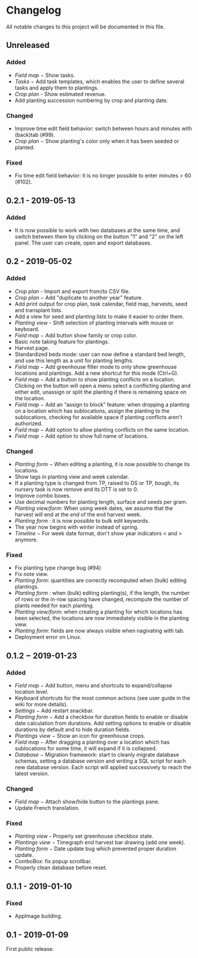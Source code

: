 # Changelog

All notable changes to this project will be documented in this file.

## Unreleased

### Added
  - *Field map* − Show tasks.
  - *Tasks* − Add task templates, which enables the user to define several tasks
    and apply them to plantings.
  - *Crop plan* - Show estimated revenue.
  - Add planting succession numbering by crop and planting date.

### Changed
  - Improve time edit field behavior: switch between hours and minutes with 
    (back)tab (#99).
  - *Crop plan* − Show planting's color only when it has been seeded or planted.

### Fixed
  - Fix time edit field behavior: it is no longer possible to enter minutes > 60
    (#102).

## 0.2.1 - 2019-05-13

### Added
  - It is now possible to work with two databases at the same time, and switch
    between them by clicking on the button "1" and "2" on the left panel. The
    user can create, open and export databases.

## 0.2 - 2019-05-02

### Added
  - *Crop plan* - Import and export from/to CSV file.
  - *Crop plan* − Add "duplicate to another year" feature.
  - Add print output for crop plan, task calendar, field map, harvests, seed and
    transplant lists.
  - Add a view for seed and planting lists to make it easier to order them.
  - *Planting view* - Shift selection of planting intervals with mouse or
    keyboard.
  - *Field map* − Add button show family or crop color.
  - Basic note taking feature for plantings.
  - Harvest page.
  - Standardized beds mode: user can now define a standard bed length, and use
    this length as a unit for planting lengths.
  - *Field map* − Add greenhouse filter mode to only show greenhouse locations
    and plantings. Add a new shortcut for this mode (Ctrl+G).
  - *Field map* − Add a button to show planting conflicts on a location.
    Clicking on the button will open a menu select a conflicting planting and
    either edit, unassign or split the planting if there is remaining space on
    the location.
  - *Field map* − Add an “assign to block” feature: when dropping a planting on
   a location which has sublocations, assign the planting to the sublocations,
    checking for available space if planting conflicts aren't authorized.
  - *Field map* − Add option to allow planting conflicts on the same location.
  - *Field map* − Add option to show full name of locations.

### Changed
  - *Planting form* − When editing a planting, it is now possible to change its
    locations.
  - Show tags in planting view and week calendar.
  - If a planting type is changed from TP, raised to DS or TP, bough, its nursery
    task is now remove and its DTT is set to 0.
  - Improve combo boxes.
  - Use decimal numbers for planting length, surface and seeds per gram.
  - *Planting view/form*: When using week dates, we assume that the harvest will
    end at the *end* of the end harvest week.
  - *Planting form* : it is now possible to bulk edit keywords.
  - The year now begins with winter instead of spring.
  - *Timeline* − For week date format, don't show year indicators < and > anymore.

### Fixed
  - Fix planting type change bug (#94)
  - Fix note view.
  - *Planting form*: quantities are correctly recomputed when (bulk) editing
    plantings.
  - *Planting form* : when (bulk) editing planting(s), if the length, the number
    of rows or the in-row spacing have changed, recompute the number of plants
    needed for each planting.
  - *Planting view/form*: when creating a planting for which locations has been
    selected, the locations are now immediately visible in the planting view.
  - *Planting form*: fields are now always visible when nagivating with tab.
  - Deployment error  on Linux.

## 0.1.2 − 2019-01-23

### Added
  - *Field map* − Add button, menu and shortcuts to expand/collapse location
    level.
  - Keyboard shortcuts for the most common actions (see user guide in the wiki
    for more details).
  - *Settings* − Add restart snackbar.
  - *Planting form* − Add a checkbox for duration fields to enable or disable
    date calculation from durations. Add setting options to enable or disable
    durations by default and to hide duration fields.
  - *Plantings view* − Show an icon for greenhouse crops.
  - *Field map* − After dragging a planting over a location which has
    sublocations for some time, it will expand if it is collapsed.
  - *Database* − Migration framework: start to cleanly migrate database schemas,
    setting a database version and writing a SQL script for each new database
    version. Each script will applied successively to reach the latest version.

### Changed
  - *Field map* − Attach show/hide button to the plantings pane.
  - Update French translation.

### Fixed
  - *Planting view* - Properly set greenhouse checkbox state.
  - *Plantings view* − Timegraph end harvest bar drawing (add one week).
  - *Planting form* − Date update bug which prevented proper duration update.
  - ComboBox: fix popup scrollbar.
  - Properly clean database before reset.

## 0.1.1 - 2019-01-10

### Fixed
  - AppImage building.

## 0.1 - 2019-01-09

First public release.

